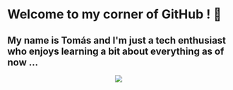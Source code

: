 <h1>
 Welcome to my corner of GitHub !   🚀
</h1>
<h2>
  My name is Tomás and I'm just a tech enthusiast who enjoys learning a bit about everything as of now ... 
</h2>

<div id="header" align="center">
  <img src="https://i.imgur.com/zscF3LM.png" />
</div>
<!--
**Falconz0012/Falconz0012** is a ✨ _special_ ✨ repository because its `README.md` (this file) appears on your GitHub profile.

Here are some ideas to get you started:

- 🔭 I’m currently working on ...
- 🌱 I’m currently learning ...
- 👯 I’m looking to collaborate on ...
- 🤔 I’m looking for help with ...
- 💬 Ask me about ...
- 📫 How to reach me: ...
- 😄 Pronouns: ...
- ⚡ Fun fact: ...
-->
